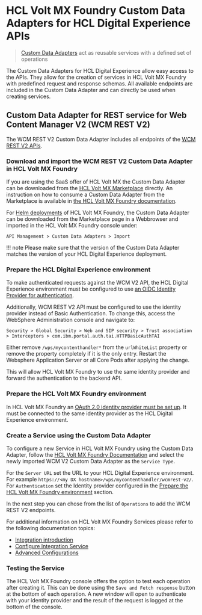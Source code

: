 # HCL Volt MX Foundry Custom Data Adapters for HCL Digital Experience APIs

> [Custom Data Adapters](https://opensource.hcltechsw.com/volt-mx-docs/95/docs/documentation/Foundry/voltmx_foundry_user_guide/Content/CustomDataConfig.html) act as reusable services with a defined set of operations

The Custom Data Adapters for HCL Digital Experience allow easy access to the APIs. They allow for the creation of services in HCL Volt MX Foundry with predefined request and response schemas. All available endpoints are included in the Custom Data Adapter and can directly be used when creating services.

## Custom Data Adapter for REST service for Web Content Manager V2 (WCM REST V2)

The WCM REST V2 Custom Data Adapter includes all endpoints of the [WCM REST V2 APIs](../../../../manage_content/wcm_development/wcm_rest_v2/index.md).

### Download and import the WCM REST V2 Custom Data Adapter in HCL Volt MX Foundry

If you are using the SaaS offer of HCL Volt MX the Custom Data Adapter can be downloaded from the [HCL Volt MX Marketplace](https://marketplace.hclvoltmx.com/) directly. An instruction on how to consume a Custom Data Adapter from the Marketplace is available in [the HCL Volt MX Foundry documentation](https://opensource.hcltechsw.com/volt-mx-docs/95/docs/documentation/Iris/iris_tutorials/Content/Module/consuming_data_adapter_from_marketplace.html).

For [Helm deployments](../installation/index.md) of HCL Volt MX Foundry, the Custom Data Adapter can be downloaded from the Marketplace page in a Webbrowser and imported in the HCL Volt MX Foundry console under:

`API Management > Custom Data Adapters > Import`

!!! note
    Please make sure that the version of the Custom Data Adapter matches the version of your HCL Digital Experience deployment.

### Prepare the HCL Digital Experience environment

To make authenticated requests against the WCM V2 API, the HCL Digital Experience environment must be configured to use [an OIDC Identity Provider for authentication](../../../../deployment/manage/security/people/authentication/oidc/index.md).

Additionally, WCM REST V2 API must be configured to use the identity provider instead of Basic Authentication. To change this, access the WebSphere Administration console and navigate to:

`Security > Global Security > Web and SIP security > Trust association > Interceptors > com.ibm.portal.auth.tai.HTTPBasicAuthTAI`

Either remove `/wps/mycontenthandler*` from the `urlWhiteList` property or remove the property completely if it is the only entry. Restart the Websphere Application Server or all Core Pods after applying the change.

This will allow HCL Volt MX Foundry to use the same identity provider and forward the authentication to the backend API.

### Prepare the HCL Volt MX Foundry environment

In HCL Volt MX Foundry an [OAuth 2.0 identity provider must be set up](https://opensource.hcltechsw.com/volt-mx-docs/95/docs/documentation/Foundry/voltmx_foundry_user_guide/Content/Identity10_VoltMX_OAuth2.html). It must be connected to the same identity provider as the HCL Digital Experience environment.

### Create a Service using the Custom Data Adapter

To configure a new Service in HCL Volt MX Foundry using the Custom Data Adapter, follow the [HCL Volt MX Foundry Documentation](https://opensource.hcltechsw.com/volt-mx-docs/95/docs/documentation/Foundry/voltmx_foundry_user_guide/Content/ConfigureIntegrationService.html) and select the newly imported WCM V2 Custom Data Adapter as the `Service Type`.

For the `Server URL` set the URL to your HCL Digital Experience environment. For example `https://<my DX hostname>/wps/mycontenthandler/wcmrest-v2/`. For `Authentication` set the Identity provider configured in the [Prepare the HCL Volt MX Foundry environment](#prepare-the-hcl-volt-mx-foundry-environment) section.

In the next step you can chose from the list of `Operations` to add the WCM REST V2 endpoints.

For additional information on HCL Volt MX Foundry Services please refer to the following documentation topics:

- [Integration introduction](https://opensource.hcltechsw.com/volt-mx-docs/95/docs/documentation/Foundry/voltmx_foundry_user_guide/Content/Services.html)
- [Configure Integration Service](https://opensource.hcltechsw.com/volt-mx-docs/95/docs/documentation/Foundry/voltmx_foundry_user_guide/Content/ConfigureIntegrationService.html)
- [Advanced Configurations](https://opensource.hcltechsw.com/volt-mx-docs/95/docs/documentation/Foundry/voltmx_foundry_user_guide/Content/Advanced_Configurations.html)

### Testing the Service

The HCL Volt MX Foundry console offers the option to test each operation after creating it. This can be done using the `Save and Fetch response` button at the bottom of each operation. A new window will open to authenticate with your identity provider and the result of the request is logged at the bottom of the console.
